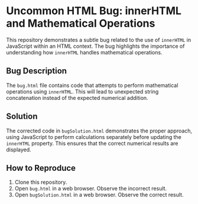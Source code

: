 # Uncommon HTML Bug: innerHTML and Mathematical Operations

This repository demonstrates a subtle bug related to the use of `innerHTML` in JavaScript within an HTML context. The bug highlights the importance of understanding how `innerHTML` handles mathematical operations.

## Bug Description
The `bug.html` file contains code that attempts to perform mathematical operations using `innerHTML`. This will lead to unexpected string concatenation instead of the expected numerical addition.

## Solution
The corrected code in `bugSolution.html` demonstrates the proper approach, using JavaScript to perform calculations separately before updating the `innerHTML` property. This ensures that the correct numerical results are displayed.

## How to Reproduce
1. Clone this repository.
2. Open `bug.html` in a web browser.  Observe the incorrect result.
3. Open `bugSolution.html` in a web browser. Observe the correct result.
